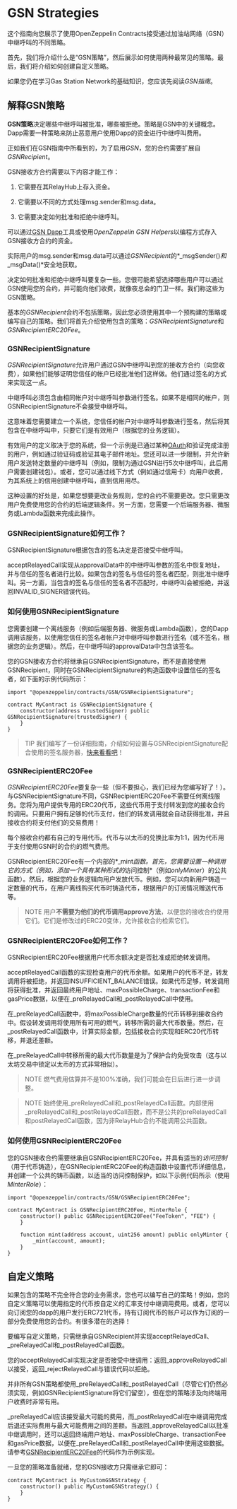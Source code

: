 # GSN Strategies
这个指南向您展示了使用OpenZeppelin Contracts接受通过加油站网络（GSN）中继呼叫的不同策略。

首先，我们将介绍什么是“GSN策略”，然后展示如何使用两种最常见的策略。最后，我们将介绍如何创建自定义策略。

如果您仍在学习Gas Station Network的基础知识，您应该先阅读*GSN指南*。

## 解释GSN策略
**GSN策略**决定哪些中继呼叫被批准，哪些被拒绝。策略是GSN中的关键概念。Dapp需要一种策略来防止恶意用户使用Dapp的资金进行中继呼叫费用。

正如我们在GSN指南中所看到的，为了启用*GSN*，您的合约需要扩展自*GSNRecipient*。

GSN接收方合约需要以下内容才能工作：

1. 它需要在其RelayHub上存入资金。

2. 它需要以不同的方式处理msg.sender和msg.data。

3. 它需要决定如何批准和拒绝中继呼叫。

可以通过[GSN Dapp](https://gsn.openzeppelin.com/recipients)工具或使用*OpenZeppelin GSN Helpers*以编程方式存入GSN接收方合约的资金。

实际用户的msg.sender和msg.data可以通过*GSNRecipient*的*_msgSender()*和*_msgData()*安全地获取。

决定如何批准和拒绝中继呼叫要复杂一些。您很可能希望选择哪些用户可以通过GSN使用您的合约，并可能向他们收费，就像夜总会的门卫一样。我们称这些为GSN策略。

基本的*GSNRecipient*合约不包括策略，因此您必须使用其中一个预构建的策略或编写自己的策略。我们将首先介绍使用包含的策略：*GSNRecipientSignature*和*GSNRecipientERC20Fee*。

### GSNRecipientSignature
*GSNRecipientSignature*允许用户通过GSN中继呼叫到您的接收方合约（向您收费），如果他们能够证明您信任的帐户已经批准他们这样做。他们通过签名的方式来实现这一点。

中继呼叫必须包含由相同帐户对中继呼叫参数进行签名。如果不是相同的帐户，则GSNRecipientSignature不会接受中继呼叫。

这意味着您需要建立一个系统，您信任的帐户对中继呼叫参数进行签名，然后将其包含在中继呼叫中，只要它们是有效用户（根据您的业务逻辑）。

有效用户的定义取决于您的系统，但一个示例是已通过某种[OAuth](https://en.wikipedia.org/wiki/OAuth)和验证完成注册的用户，例如通过验证码或验证其电子邮件地址。您还可以进一步限制，并允许新用户发送特定数量的中继呼叫（例如，限制为通过GSN进行5次中继呼叫，此后用户需要创建钱包）。或者，您可以通过线下方式（例如通过信用卡）向用户收费，为其系统上的信用创建中继呼叫，直到信用用尽。

这种设置的好处是，如果您想要更改业务规则，您的合约不需要更改。您只需更改用户免费使用您的合约的后端逻辑条件。另一方面，您需要一个后端服务器、微服务或Lambda函数来完成此操作。

### GSNRecipientSignature如何工作？
GSNRecipientSignature根据包含的签名决定是否接受中继呼叫。

acceptRelayedCall实现从approvalData中的中继呼叫参数的签名中恢复地址，并与信任的签名者进行比较。如果包含的签名与信任的签名者匹配，则批准中继呼叫。另一方面，当包含的签名与信任的签名者不匹配时，中继呼叫会被拒绝，并返回INVALID_SIGNER错误代码。

### 如何使用GSNRecipientSignature
您需要创建一个离线服务（例如后端服务器、微服务或Lambda函数），您的Dapp调用该服务，以使用您信任的签名者帐户对中继呼叫参数进行签名（或不签名，根据您的业务逻辑）。然后，在中继呼叫的approvalData中包含该签名。

您的GSN接收方合约将继承自GSNRecipientSignature，而不是直接使用GSNRecipient，同时在GSNRecipientSignature的构造函数中设置信任的签名者，如下面的示例代码所示：

```
import "@openzeppelin/contracts/GSN/GSNRecipientSignature";

contract MyContract is GSNRecipientSignature {
    constructor(address trustedSigner) public GSNRecipientSignature(trustedSigner) {
    }
}
```

> TIP
我们编写了一份详细指南，介绍如何设置与GSNRecipientSignature配合使用的签名服务器，[快来看看吧](https://forum.openzeppelin.com/t/advanced-gsn-gsnrecipientsignature-sol/1414)！

### GSNRecipientERC20Fee
*GSNRecipientERC20Fee*要复杂一些（但不要担心，我们已经为您编写好了！）。与GSNRecipientSignature不同，GSNRecipientERC20Fee不需要任何离线服务。您将为用户提供专用的ERC20代币，这些代币用于支付转发到您的接收合约的调用。只要用户拥有足够的代币支付，他们的转发调用就会自动获得批准，并且接收合约将支付他们的交易费用！

每个接收合约都有自己的专用代币。代币与以太币的兑换比率为1:1，因为代币用于支付使用GSN时的合约的燃气费用。

GSNRecipientERC20Fee有一个内部的*_mint*函数。首先，您需要设置一种调用它的方式（例如，添加一个具有某种形式的*访问控制*（例如*onlyMinter*）的公共函数）。然后，根据您的业务逻辑向用户发放代币。例如，您可以向新用户铸造一定数量的代币，在用户离线购买代币时铸造代币，根据用户的订阅情况赠送代币等。

> NOTE
用户**不需要为他们的代币调用approve方法**，以便您的接收合约使用它们。它们是修改过的ERC20变体，允许接收合约检索它们。

### GSNRecipientERC20Fee如何工作？
GSNRecipientERC20Fee根据用户代币余额决定是否批准或拒绝转发调用。

acceptRelayedCall函数的实现检查用户的代币余额。如果用户的代币不足，转发调用将被拒绝，并返回INSUFFICIENT_BALANCE错误。如果代币足够，转发调用将获得批准，并返回最终用户地址、maxPossibleCharge、transactionFee和gasPrice数据，以便在_preRelayedCall和_postRelayedCall中使用。

在_preRelayedCall函数中，将maxPossibleCharge数量的代币转移到接收合约中。假设转发调用将使用所有可用的燃气，转移所需的最大代币数量。然后，在_postRelayedCall函数中，计算实际金额，包括接收合约实现和ERC20代币转移，并退还差额。

在_preRelayedCall中转移所需的最大代币数量是为了保护合约免受攻击（这与以太坊交易中锁定以太币的方式非常相似）。

> NOTE
燃气费用估算并不是100%准确，我们可能会在日后进行进一步调整。

>NOTE
始终使用_preRelayedCall和_postRelayedCall函数。内部使用_preRelayedCall和_postRelayedCall函数，而不是公共的preRelayedCall和postRelayedCall函数，因为非RelayHub合约不能调用公共函数。

### 如何使用GSNRecipientERC20Fee
您的GSN接收合约需要继承自GSNRecipientERC20Fee，并具有适当的*访问控制*（用于代币铸造），在GSNRecipientERC20Fee的构造函数中设置代币详细信息，并创建一个公共的铸币函数，以适当的访问控制保护，如以下示例代码所示（使用*MinterRole*）：
```
import "@openzeppelin/contracts/GSN/GSNRecipientERC20Fee";

contract MyContract is GSNRecipientERC20Fee, MinterRole {
    constructor() public GSNRecipientERC20Fee("FeeToken", "FEE") {
    }

    function mint(address account, uint256 amount) public onlyMinter {
        _mint(account, amount);
    }
}
```

## 自定义策略
如果包含的策略不完全符合您的业务需求，您也可以编写自己的策略！例如，您的自定义策略可以使用指定的代币按自定义的汇率支付中继调用费用。或者，您可以向订阅您的dapp的用户发行ERC721代币，持有订阅代币的账户可以作为订阅的一部分免费使用您的合约。有很多潜在的选择！

要编写自定义策略，只需继承自GSNRecipient并实现acceptRelayedCall、_preRelayedCall和_postRelayedCall函数。

您的acceptRelayedCall实现决定是否接受中继调用：返回_approveRelayedCall以接受，返回_rejectRelayedCall与错误代码以拒绝。

并非所有GSN策略都使用_preRelayedCall和_postRelayedCall（尽管它们仍然必须实现，例如GSNRecipientSignature将它们留空），但在您的策略涉及向终端用户收费时非常有用。

_preRelayedCall应该接受最大可能的费用，而_postRelayedCall在中继调用完成后退还实际费用与最大可能费用之间的差额。当返回_approveRelayedCall以批准中继调用时，还可以返回终端用户地址、maxPossibleCharge、transactionFee和gasPrice数据，以便在_preRelayedCall和_postRelayedCall中使用这些数据。请参考[GSNRecipientERC20Fee](https://github.com/OpenZeppelin/openzeppelin-contracts/blob/v2.4.0/contracts/GSN/GSNRecipientERC20Fee.sol)的代码作为示例实现。

一旦您的策略准备就绪，您的GSN接收方只需继承它即可：
```
contract MyContract is MyCustomGSNStrategy {
    constructor() public MyCustomGSNStrategy() {
    }
}
```